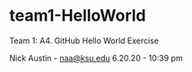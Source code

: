 # team1-HelloWorld
Team 1: A4. GitHub Hello World Exercise

Nick Austin - naa@ksu.edu 6.20.20 - 10:39 pm
